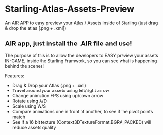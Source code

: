 # Starling-Atlas-Assets-Preview
An AIR APP to easy preview your Atlas / Assets inside of Starling (just drag &amp; drop the atlas [.png + .xml])

## AIR app, just install the .AIR file and use!

The purpose of this is to allow the developers to EASY preview your assets IN-GAME, inside the Starling Framwork, so you can see what is happening behind the scenes!

Features:
* Drag & Drop your Atlas (.png + .xml)
* Travel around your assets using left/right arrow
* Change animation FPS using up/down arrow
* Rotate using A/D
* Scale using W/S
* Compare animations one in front of another, to see if the pivot points match
* See if a 16 bit texture (Context3DTextureFormat.BGRA_PACKED) will reduce assets quality
